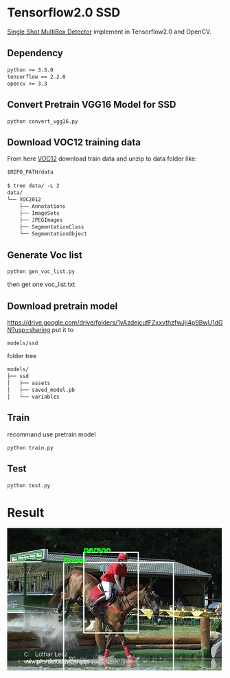 # Tensorflow2.0 SSD 
[Single Shot MultiBox Detector](https://arxiv.org/abs/1512.02325) implement in Tensorflow2.0 and OpenCV.

## Dependency
```
python >= 3.5.0
tensorflow == 2.2.0
opencv >= 3.3 

```

## Convert Pretrain VGG16 Model for SSD

```
python convert_vgg16.py
```

## Download VOC12 training data
From here [VOC12](http://host.robots.ox.ac.uk/pascal/VOC/voc2012/) download train data and unzip to data folder like:

```
$REPO_PATH/data

$ tree data/ -L 2
data/
└── VOC2012
    ├── Annotations
    ├── ImageSets
    ├── JPEGImages
    ├── SegmentationClass
    └── SegmentationObject

```

## Generate Voc list

```
python gen_voc_list.py
```

then get one voc_list.txt

## Download pretrain model

https://drive.google.com/drive/folders/1yAzdejcufFZxxvthzfwJji4p9BwU1dGN?usp=sharing
put it to 
```
models/ssd
```

folder tree

```
models/
├── ssd
│   ├── assets
│   ├── saved_model.pb
│   └── variables
```

## Train
recommand use pretrain model

```
python train.py
```

## Test
```
python test.py
```

# Result
![img](./demo/demo.jpg)  


